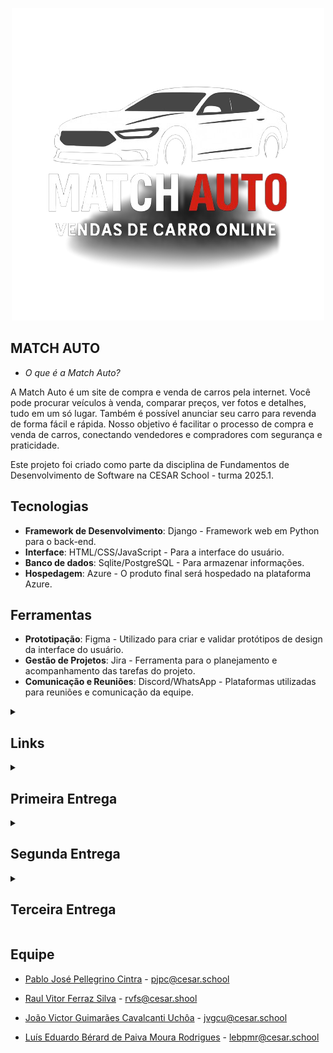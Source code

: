 <p align="center">
  <img src="media/cars/MatchAuto_Logo.png" alt="MatchAuto Logo">
</p>

## MATCH AUTO
- *O que é a Match Auto?*

A Match Auto é um site de compra e venda de carros pela internet. Você pode procurar veículos à venda, comparar preços, ver fotos e detalhes, tudo em um só lugar. Também é possível anunciar seu carro para revenda de forma fácil e rápida. Nosso objetivo é facilitar o processo de compra e venda de carros, conectando vendedores e compradores com segurança e praticidade.

Este projeto foi criado como parte da disciplina de Fundamentos de Desenvolvimento de Software na CESAR School - turma 2025.1.

## Tecnologias

- **Framework de Desenvolvimento**: Django - Framework web em Python para o back-end.
- **Interface**: HTML/CSS/JavaScript - Para a interface do usuário.
- **Banco de dados**: Sqlite/PostgreSQL - Para armazenar informações.
- **Hospedagem**: Azure - O produto final será hospedado na plataforma Azure.

## Ferramentas

- **Prototipação**: Figma - Utilizado para criar e validar protótipos de design da interface do usuário.
- **Gestão de Projetos**: Jira - Ferramenta para o planejamento e acompanhamento das tarefas do projeto.
- **Comunicação e Reuniões**: Discord/WhatsApp - Plataformas utilizadas para reuniões e comunicação da equipe.

<details>
<summary><h2>Links</h2></summary>

- [Jira](https://gymstatsfds.atlassian.net/jira/software/projects/MA/summary)

- [Figma](https://www.figma.com/design/Y6RKVYPMQy3K7fgCNdj4Ew/Match-Auto-3%C2%B0-entrega?node-id=0-1&p=f&t=NHlEV921Gt9oP75q-0)  

- [DOCS Historias](https://docs.google.com/document/d/1_1PDX6QptQCONxTx7huafMM-O5dQoRCzrxRWjcWn7Ic/edit?usp=sharing)

</details>

<details>
<summary><h2>Primeira Entrega</h2></summary>

 ![alt text](<media/entregas/Backlog 1.jpg>)

- [ScreenCast](https://www.youtube.com/watch?v=Ry6wK9M6WPc&feature=youtu.be)

- [DOCS Historias](https://docs.google.com/document/d/1_1PDX6QptQCONxTx7huafMM-O5dQoRCzrxRWjcWn7Ic/edit?usp=sharing)

- [Figma](https://www.figma.com/design/Y6RKVYPMQy3K7fgCNdj4Ew/Match-Auto-3%C2%B0-entrega?node-id=0-1&p=f&t=NHlEV921Gt9oP75q-0)

</details>

<details>
<summary><h2>Segunda Entrega</h2></summary>

- [Site](https://match1autos.azurewebsites.net/)

- [Screencast](https://www.youtube.com/watch?v=qDFVNQ_2Y34)

- [Jira](https://gymstatsfds.atlassian.net/jira/software/projects/MA/summary)

- *Sprint 1(Concluida):* 
![alt text](<media/entregas/Sprint 1.jpg>)
![alt text](<media/entregas/Quadro 1 concluido.jpg>)

- *Programação em Par:*
Nosso grupo passou por um momento complicado com a saída de alguns integrantes, e isso nos obrigou a começar tudo do zero. Com o tempo apertado, fizemos uma chamada para trabalhar juntos no código, pesquisamos bastante e fomos corrigindo os erros ao longo do processo. Na última reunião, nos encontramos presencialmente para ajustar os últimos detalhes, resolver os problemas que ainda tinham e conseguir fazer o deploy na Azure.

- *Bug tracker:*
![alt text](<media/entregas/Bug tracker.jpg>)

</details>

<details>
<summary><h2>Terceira Entrega</h2></summary>

![backlog2](<media/entregas/Backlog 2.jpg>)
![quadro2](<media/entregas/Quadro 2 att.jpg>)
![bugTracker](<media/entregas/BugTracker2.jpg>)

- *Programação em Par (atualização-Entrega 3):*
Durante o desenvolvimento do nosso projeto, a equipe passou a utilizar com mais frequência a técnica de programação em par. Essa abordagem mostrou-se especialmente eficaz na resolução de problemas complexos e na promoção de uma troca constante de ideias entre os membros. No entanto, optamos por não adotar essa prática em todas as etapas do desenvolvimento, alternando-a com o trabalho individual de acordo com as necessidades e características específicas de cada tarefa.

- [ScreenCastFigma](https://youtu.be/-7wVhzJNRUg)

- [ScreenCastFuncionalidades](https://youtu.be/ASoTy6qVJyg)

- [ScreenCastCI/CD](https://youtu.be/d1S7LFm-hro)

- [ScreenCastTesteAutomatizado](https://youtu.be/XqA0_-212Ao)

</details>

## Equipe

- [Pablo José Pellegrino Cintra](https://github.com/PabloJPCintra) - pjpc@cesar.school

- [Raul Vitor Ferraz Silva](https://github.com/raulferraz85) - rvfs@cesar.shool

- [João Victor Guimarães Cavalcanti Uchôa](https://github.com/joaovictorgcu) - jvgcu@cesar.school

- [Luís Eduardo Bérard de Paiva Moura Rodrigues](https://github.com/luisedu975) - lebpmr@cesar.school
